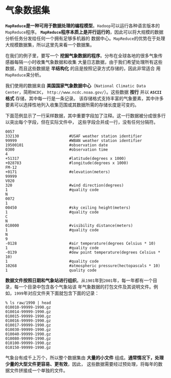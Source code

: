 气象数据集
=============================================================================
**`MapReduce`是一种可用于数据处理的编程模型**。`Hadoop`可以运行各种语言版本的`MapReduce`程序。
**`MapReduce`程序本质上是并行运行的**，因此可以将大规模的数据分析任务分发给任何一个拥有足够多机器的
数据中心。`MapReduce`的优势在于处理大规模数据集，所以这里先来看一个数据集。

在我们的例子里，要写一个 **挖掘气象数据的程序**。分布在全球各地的很多气象传感器每隔一小时收集气象数据和收集
大量日志数据，由于我们希望处理所有这些数据，而且这些数据是 **半结构化** 的且是按照记录方式存储的，因此非常适合
用`MapReduce`来分析。

我们使用的数据来自 **美国国家气象数据中心**（`National Climatic Data Center`，简称`NCDC`，
`http://www.ncdc.noaa.gov/`）。这些数据 **按行** 并以 **`ASCII`格式** 存储，其中每一行是一条记录。
该存储格式支持丰富的气象要素，其中许多要素可以选择性地列入收集范围或其数据所需的存储长度是可变的。

下面范例显示了一行采样数据，其中重要字段加了注释。这一行数据被分成很多行以突出每个字段，但在实际文件中，
这些字段合并成一行，没有任何分隔符。
```
0057
332130                      #USAF weather station identifier
99999                       #WBAN weather station identifier
19500101                    #observation date
0300                        #observation time
4                           
+51317                      #latitude(degrees x 1000)
+028783                     #longitude(degrees x 1000)
FM-12
+0171                       #elevation(meters)
99999
V020
320                         #wind direction(degrees)
1                           #quality code
N
0072
1
00450                       #sky ceiling height(meters)
1                           #quality code
C
N
010000                      #visibility distance(meters)
1                           #quality code
N
9
-0128                       #air temperature(degrees Celsius * 10)
1                           #quality code
-0139                       #dew point temperature(degrees Celsius * 10)
1                           #quality code
10268                       #atmospheric pressure(hectopascals * 10)
1                           quality code
```
**数据文件按照日期和气象站进行组织**。从`1901`年到`2001`年，每一年都有一个目录，每一个目录中包含各个气象站该
年气象数据的打包文件及其说明文件。例如，`1999`年对应文件夹下面就包含下面的记录：
```shell
% ls raw/1990 | head
010010-99999-1990.gz
010014-99999-1990.gz
010015-99999-1990.gz
010016-99999-1990.gz
010017-99999-1990.gz
010030-99999-1990.gz
010040-99999-1990.gz
010080-99999-1990.gz
010100-99999-1990.gz
010150-99999-1990.gz
```
气象台有成千上万个，所以整个数据集由 **大量的小文件** 组成。**通常情况下，处理少量的大型文件更容易、更有效**，因此，
这些数据需要经过预处理，将每年的数据文件拼接成一个单独的文件。







